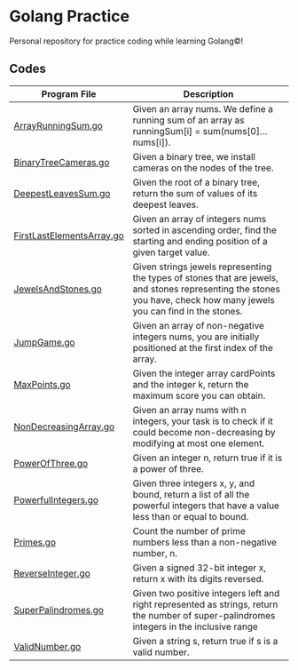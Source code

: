# Golang Practice

Personal repository for practice coding while learning Golang©!

## Codes

| Program File | Description |
| --- | --- |
| [ArrayRunningSum.go](ArrayRunningSum.go) | Given an array nums. We define a running sum of an array as runningSum[i] = sum(nums[0]…nums[i]). |
| [BinaryTreeCameras.go](BinaryTreeCameras.go) | Given a binary tree, we install cameras on the nodes of the tree. |
| [DeepestLeavesSum.go](DeepestLeavesSum.go) | Given the root of a binary tree, return the sum of values of its deepest leaves. |
| [FirstLastElementsArray.go](FirstLastElementsArray.go) | Given an array of integers nums sorted in ascending order, find the starting and ending position of a given target value. |
| [JewelsAndStones.go](JumpGame.go) | Given strings jewels representing the types of stones that are jewels, and stones representing the stones you have, check how many jewels you can find in the stones. |
| [JumpGame.go](JumpGame.go) | Given an array of non-negative integers nums, you are initially positioned at the first index of the array. |
| [MaxPoints.go](MaxPoints.go) | Given the integer array cardPoints and the integer k, return the maximum score you can obtain. |
| [NonDecreasingArray.go](NonDecreasingArray.go) | Given an array nums with n integers, your task is to check if it could become non-decreasing by modifying at most one element. |
| [PowerOfThree.go](PowerOfThree.go) | Given an integer n, return true if it is a power of three. |
| [PowerfulIntegers.go](PowerfulIntegers.go) | Given three integers x, y, and bound, return a list of all the powerful integers that have a value less than or equal to bound. |
| [Primes.go](Primes.go) | Count the number of prime numbers less than a non-negative number, n. |
| [ReverseInteger.go](ReverseInteger.go) | Given a signed 32-bit integer x, return x with its digits reversed. |
| [SuperPalindromes.go](SuperPalindromes.go) | Given two positive integers left and right represented as strings, return the number of super-palindromes integers in the inclusive range |
| [ValidNumber.go](ValidNumber.go) | Given a string s, return true if s is a valid number. |
